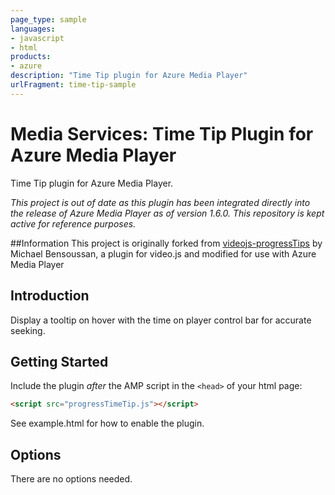 ```yaml
---
page_type: sample
languages:
- javascript
- html
products:
- azure
description: "Time Tip plugin for Azure Media Player"
urlFragment: time-tip-sample
---
```


# Media Services: Time Tip Plugin for Azure Media Player

Time Tip plugin for Azure Media Player.

*This project is out of date as this plugin has been integrated directly into the release of Azure Media Player as of version 1.6.0.  This repository is kept active for reference purposes.* 

##Information
This project is originally forked from [videojs-progressTips](https://github.com/mickey/videojs-progressTips) by Michael Bensoussan, a plugin for video.js and modified for use with Azure Media Player 

## Introduction

Display a tooltip on hover with the time on player control bar for accurate seeking.

## Getting Started
Include the plugin *after* the AMP script in the `<head>` of your html page:

```html
<script src="progressTimeTip.js"></script>
```

See example.html for how to enable the plugin.

## Options

There are no options needed.
